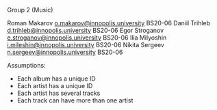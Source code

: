 Group 2 (Music)

Roman Makarov 	o.makarov@innopolis.university 	 BS20-06
Daniil Trihleb 	d.trihleb@innopolis.university	 BS20-06
Egor Stroganov 	e.stroganov@innopolis.university BS20-06
Ilia Milyoshin 	i.mileshin@innopolis.university	 BS20-06
Nikita Sergeev 	n.sergeev@innopolis.university	 BS20-06


Assumptions:
* Each album has a unique ID
* Each artist has a unique ID
* Each artist has several tracks
* Each track can have more than one artist
